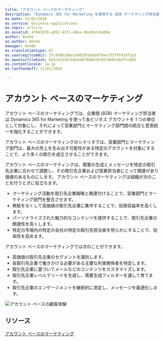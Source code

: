 ```yaml
---
title: "アカウント ベースのマーケティング"
description: "Dynamics 365 for Marketing を使用する B2B マーケティング担当者は、1 つの単位として主要なビジネス アカウントと連絡を取ることができ、組織の営業部門とマーケティング部門間の統合と意思統一を強化して、最も重要なアカウントに集中することができます。"
ms.date: 11/01/2018
ms.service: business-applications
ms.topic: article
ms.assetid: 479435f8-ed52-4371-b0ea-9be3b4c9ab9a
author: Annbe
ms.author: Annbe
manager: AnnBe
ms.translationtype: HT
ms.sourcegitcommit: 2fc9f86108ecb8828fb95e6f8ee732f9f433f1a3
ms.openlocfilehash: b45c4313b7edebb6f0dbb3bf8218b0536df1c065
ms.contentlocale: ja-jp
ms.lasthandoff: 11/01/2018

---
```


# <a name="account-based-marketing"></a>アカウント ベースのマーケティング

アカウント ベースのマーケティングでは、企業間 (B2B) マーケティング担当者は Dynamics 365 for Marketing を使って各ビジネス アカウントを 1 つの単位として対象にし、それによって営業部門とマーケティング部門間の統合と意思統一を強化することができます。

アカウント ベースのマーケティングのシナリオでは、営業部門とマーケティング部門は、最大の売上を生み出す可能性がある特定のアカウントを対象にすることで、より多くの取引を成立させることができます。

アカウント ベースのマーケティングは、需要の生成とメッセージを特定の取引先企業に合わせて調整し、その取引先企業および営業担当者にとって関連があり価値のあるものにします。 アカウント ベースのマーケティングは組織が次のことを行うときに役立ちます。

- マーケティング活動を取引先企業戦略と関連付けることで、営業部門とマーケティング部門を整合させます。
- 無駄をなくして高価値の取引先企業に集中することで、投資収益率を高くします。
- パーソナライズされた魅力的なコンテンツを提供することで、取引先企業の関連性を高くします。
- 特定の市場内の特定の会社の特定の取引先担当者を明らかにすることで、効率性を高めます。

アカウント ベースのマーケティングでは次のことができます。

- 高価値の取引先企業のセグメントを識別します。
- 各取引先企業で働きかける必要がある主要な利害関係者を特定します。
- 取引先企業に基づいてメールなどのコンテンツをカスタマイズします。
- 取引先企業レベルでリードを生成し、需要生成フィルターを通して育てます。
- 取引先企業のエンゲージメントを継続的に測定し、メッセージを最適化します。

![アカウント ベースの顧客体験](media/ABM_CustomerJourney_LeadGeneration.png  "アカウント ベースの顧客体験")

## <a name="resources"></a>リソース

[アカウント ベースのマーケティング](https://docs.microsoft.com/dynamics365/customer-engagement/marketing/account-based-marketing)

<!--
### Who uses this feature
Marketers and marketing managers
### Setup required
Administrators can easily set up and configure the feature in the app settings.
-->
